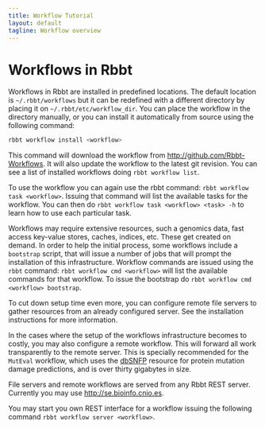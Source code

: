 ```yaml
---
title: Workflow Tutorial
layout: default
tagline: Workflow overview
---
```


# Workflows in Rbbt

Workflows in Rbbt are installed in predefined locations. The default location
is `~/.rbbt/workflows` but it can be redefined with a different directory
by placing it on `~/.rbbt/etc/workflow_dir`. You can place the workflow in the
directory manually, or you can install it automatically from source using
the following command:

```bash
rbbt workflow install <workflow>
```

This command will download the workflow from http://github.com/Rbbt-Workflows.
It will also update the workflow to the latest git revision. You can see
a list of installed workflows doing `rbbt workflow list`.

To use the workflow you can again use the rbbt command: `rbbt workflow task <workflow>`. 
Issuing that command will list the available tasks for the
workflow. You can then do `rbbt workflow task <workflow> <task> -h` to learn
how to use each particular task.

Workflows may require extensive resources, such a genomics data, fast access
key-value stores, caches, indices, etc. These get created on demand. In order
to help the initial process, some workflows include a `bootstrap` script, that
will issue a number of jobs that will prompt the installation of this
infrastructure. Workflow commands are issued using the `rbbt` command: 
`rbbt workflow cmd <workflow>` will list the available commands for that workflow.
To issue the bootstrap do `rbbt workflow cmd <workflow> bootstrap`.

To cut down setup time even more, you can configure remote file servers to
gather resources from an already configured server. See the installation
instructions for more information.

In the cases where the setup of the workflows infrastructure becomes to costly,
you may also configure a remote workflow. This will forward all work
transparently to the remote server. This is specially recommended for the
`MutEval` workflow, which uses the
[dbSNFP](https://sites.google.com/site/jpopgen/dbNSFP) resource for protein
mutation damage predictions, and is over thirty gigabytes in size.

File servers and remote workflows are served from any Rbbt REST server.
Currently you may use http://se.bioinfo.cnio.es.

You may start you own REST interface for a workflow issuing the following
command `rbbt workflow server <workflow>`.
